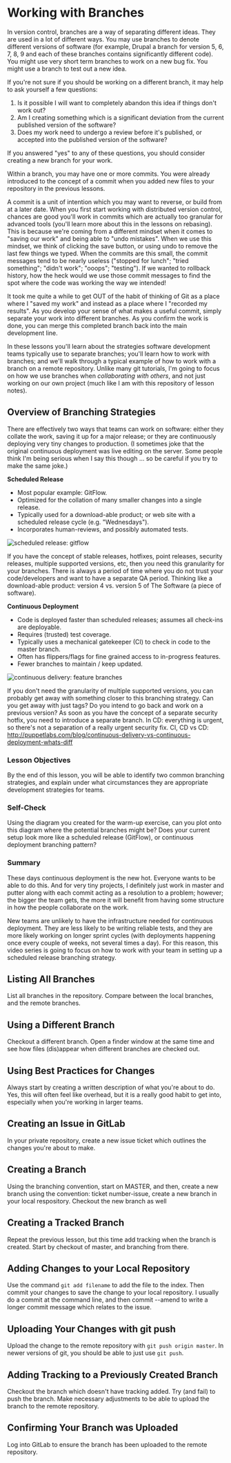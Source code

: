# Working with Branches

In version control, branches are a way of separating different
ideas. They are used in a lot of different ways. You may use
branches to denote different versions of software (for example,
Drupal a branch for version 5, 6, 7, 8, 9 and each of these branches
contains significantly different code). You might use very short
term branches to work on a new bug fix. You might use a branch to
test out a new idea.

If you're not sure if you should be working on a different branch,
it may help to ask yourself a few questions:

1. Is it possible I will want to completely abandon this idea if
   things don't work out?
2. Am I creating something which is a significant deviation from
   the current published version of the software?
3. Does my work need to undergo a review before it's published, or
   accepted into the published version of the software?

If you answered "yes" to any of these questions, you should consider
creating a new branch for your work.

Within a branch, you may have one or more commits. You were already
introduced to the concept of a commit when you added new files to
your repository in the previous lessons.

A commit is a unit of intention which you may want to reverse, or
build from at a later date. When you first start working with
distributed version control, chances are good you'll work in commits
which are actually too granular for advanced tools (you'll learn
more about this in the lessons on rebasing). This is because we're
coming from a different mindset when it comes to "saving our work"
and being able to "undo mistakes". When we use this mindset, we
think of clicking the save button, or using undo to remove the last
few things we typed. When the commits are this small, the commit
messages tend to be nearly useless ("stopped for lunch"; "tried
something"; "didn't work"; "ooops"; "testing"). If we wanted to
rollback history, how the heck would we use those commit messages to
find the spot where the code was working the way we intended!

It took me quite a while to get OUT of the habit of thinking of Git
as a place where I "saved my work" and instead as a place where I
"recorded my results". As you develop your sense of what makes a
useful commit, simply separate your work into different branches. As
you confirm the work is done, you can merge this completed branch
back into the main development line.

In these lessons you'll learn about the strategies software
development teams typically use to separate branches; you'll learn
how to work with branches; and we'll walk through a typical example
of how to work with a branch on a remote repository. Unlike many git
tutorials, I'm going to focus on how we use branches when
*collaborating with others*, and not just working on our own project
(much like I am with this repository of lesson notes).

## Overview of Branching Strategies

There are effectively two ways that teams can work on software: either 
they collate the work, saving it up for a major release; or they are
continuously deploying very tiny changes to production. (I sometimes joke 
that the original continuous deployment was live editing on the server. 
Some people think I'm being serious when I say this though ... so be careful if you try to make the same joke.)

**Scheduled Release**

- Most popular example: GitFlow.
- Optimized for the collation of many smaller changes into a single release.
- Typically used for a download-able product; or web site with a scheduled release cycle (e.g. "Wednesdays").
- Incorporates human-reviews, and possibly automated tests.

![scheduled release: gitflow](../resources/strategy-branching-gitflow.png)

If you have the concept of stable releases, hotfixes, point releases, security releases, multiple supported versions, etc, then you need this granularity for your branches. There is always a period of time where you do not trust your code/developers and want to have a separate QA period. Thinking like a download-able product: version 4 vs. version 5 of The Software (a piece of software).

**Continuous Deployment**

- Code is deployed faster than scheduled releases; assumes all check-ins are deployable.
- Requires (trusted) test coverage.
- Typically uses a mechanical gatekeeper (CI) to check in code to the master branch.
- Often has flippers/flags for fine grained access to in-progress features.
- Fewer branches to maintain / keep updated.

![continuous delivery: feature branches](../resources/strategy-branching-cd.png)

If you don't need the granularity of multiple supported versions, you can
probably get away with something closer to this branching strategy. Can you
get away with just tags? Do you intend to go back and work on a previous
version? As soon as you have the concept of a separate security hotfix, you
need to introduce a separate branch. In CD: everything is urgent, so
there's not a separation of a really urgent security fix. CI, CD vs CD:
http://puppetlabs.com/blog/continuous-delivery-vs-continuous-deployment-whats-diff

### Lesson Objectives

By the end of this lesson, you will be able to identify two common
branching strategies, and explain under what circumstances they are
appropriate development strategies for teams.

### Self-Check

Using the diagram you created for the warm-up exercise, can you plot
onto this diagram where the potential branches might be? Does your
current setup look more like a scheduled release (GitFlow), or
continuous deployment branching pattern?

### Summary

These days continuous deployment is the new hot. Everyone wants to
be able to do this. And for very tiny projects, I definitely just
work in master and putter along with each commit acting as a
resolution to a problem; however; the bigger the team gets,
the more it will benefit from having some structure in how the
people collaborate on the work.

New teams are unlikely to have the infrastructure needed for
continuous deployment. They are less likely to be writing reliable
tests, and they are more likely working on longer sprint cycles
(with deployments happening once every couple of weeks, not several
times a day). For this reason, this video series is going to focus
on how to work with your team in setting up a scheduled release
branching strategy.

## Listing All Branches

List all branches in the repository. Compare between the local branches, and the remote branches.

## Using a Different Branch

Checkout a different branch. Open a finder window at the same time and see how files (dis)appear when different branches are checked out.

## Using Best Practices for Changes

Always start by creating a written description of what you're about to do. Yes, this will often feel like overhead, but it is a really good habit to get into, especially when you're working in larger teams.

## Creating an Issue in GitLab

In your private repository, create a new issue ticket which outlines the changes you're about to make.

## Creating a Branch

Using the branching convention, start on MASTER, and then, create a new branch using the convention: ticket number-issue, create a new branch in your local respository. Checkout the new branch as well

## Creating a Tracked Branch

Repeat the previous lesson, but this time add tracking when the
branch is created. Start by checkout of master, and branching from
there.

## Adding Changes to your Local Repository

Use the command `git add filename` to add the file to the index. Then commit your changes to save the change to your local repository. I usually do a commit at the command line, and then commit --amend to write a longer commit message which relates to the issue.

## Uploading Your Changes with git push

Upload the change to the remote repository with `git push origin
master`. In newer versions of git, you should be able to just use
`git push`.


## Adding Tracking to a Previously Created Branch

Checkout the branch which doesn't have tracking added. Try (and fail) to push the branch. Make necessary adjustments to be able to upload the branch to the remote repository.

## Confirming Your Branch was Uploaded

Log into GitLab to ensure the branch has been uploaded to the remote repository.
